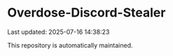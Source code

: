# Overdose-Discord-Stealer

Last updated: 2025-07-16 14:38:23

This repository is automatically maintained.
